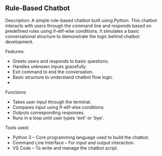 Rule-Based Chatbot 
----------------
Description:
A simple rule-based chatbot built using Python. This chatbot interacts with users through the command line and responds based on predefined rules using if-elif-else conditions. It simulates a basic conversational structure to demonstrate the logic behind chatbot development.

Features:
- Greets users and responds to basic questions.
- Handles unknown inputs gracefully.
- Exit command to end the conversation.
- Basic structure to understand chatbot flow logic.
- 
Functions:
- Takes user input through the terminal.
- Compares input using if-elif-else conditions.
- Outputs corresponding responses.
- Runs in a loop until user types 'exit' or 'bye'.

Tools used:
- Python 3 – Core programming language used to build the chatbot.
- Command Line Interface – For input and output interaction.
- VS Code – To write and manage the chatbot script.
